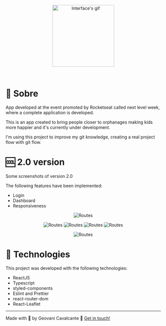 <p align="center" >
  <img src="./src/images/logo-readme.svg" alt="Interface's gif" width="200" />
</p>

<br />

# :memo: Sobre

App developed at the event promoted by Rocketseat called next level week, where a complete application is developed.

This is an app created to bring people closer to orphanages making kids more happier and it's currently under development.

I'm using this project to improve my git knowledge, creating a real project flow with git flow.

# :cool: 2.0 version

Some screenshots of version 2.0

The following features have been implemented:

- Login
- Dashboard
- Responsiveness

<p align="center">
  <img src="./src/images/screenshots/hppy2.png" alt="Routes"/>
</p>

<p align="center">
  <img src="./src/images/screenshots/hppy7.png" alt="Routes"/>
  <img src="./src/images/screenshots/hppy3.png" alt="Routes"/>
  <img src="./src/images/screenshots/hppy6.png" alt="Routes"/>
  <img src="./src/images/screenshots/hppy4.png" alt="Routes"/>
</p>

<p align="center">
  <img src="./src/images/screenshots/hppy.png" alt="Routes"/>
</p>

# :rocket: Technologies
This project was developed with the following technologies:

- ReactJS
- Typescript
- styled-components
- Eslint and Prettier
- react-router-dom
- React-Leaflet


---
Made with :purple_heart: by Geovani Cavalcante :wave: [Get in touch!](https://www.linkedin.com/in/geovani-cv/)

